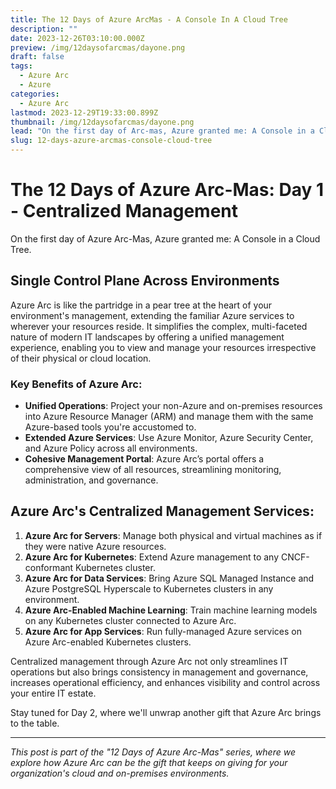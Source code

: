 ```yaml
---
title: The 12 Days of Azure ArcMas - A Console In A Cloud Tree
description: ""
date: 2023-12-26T03:10:00.000Z
preview: /img/12daysofarcmas/dayone.png
draft: false
tags:
  - Azure Arc
  - Azure
categories:
  - Azure Arc
lastmod: 2023-12-29T19:33:00.899Z
thumbnail: /img/12daysofarcmas/dayone.png
lead: "On the first day of Arc-mas, Azure granted me: A Console in a Cloud Tree. Where management's centralized for all to see"
slug: 12-days-azure-arcmas-console-cloud-tree
---
```



# The 12 Days of Azure Arc-Mas: Day 1 - Centralized Management

On the first day of Azure Arc-Mas, Azure granted me: A Console in a Cloud Tree.

## Single Control Plane Across Environments
Azure Arc is like the partridge in a pear tree at the heart of your environment's management, extending the familiar Azure services to wherever your resources reside. It simplifies the complex, multi-faceted nature of modern IT landscapes by offering a unified management experience, enabling you to view and manage your resources irrespective of their physical or cloud location.

### Key Benefits of Azure Arc:
- **Unified Operations**: Project your non-Azure and on-premises resources into Azure Resource Manager (ARM) and manage them with the same Azure-based tools you're accustomed to.
- **Extended Azure Services**: Use Azure Monitor, Azure Security Center, and Azure Policy across all environments.
- **Cohesive Management Portal**: Azure Arc’s portal offers a comprehensive view of all resources, streamlining monitoring, administration, and governance.

## Azure Arc's Centralized Management Services:
1. **Azure Arc for Servers**: Manage both physical and virtual machines as if they were native Azure resources.
2. **Azure Arc for Kubernetes**: Extend Azure management to any CNCF-conformant Kubernetes cluster.
3. **Azure Arc for Data Services**: Bring Azure SQL Managed Instance and Azure PostgreSQL Hyperscale to Kubernetes clusters in any environment.
4. **Azure Arc-Enabled Machine Learning**: Train machine learning models on any Kubernetes cluster connected to Azure Arc.
5. **Azure Arc for App Services**: Run fully-managed Azure services on Azure Arc-enabled Kubernetes clusters.

Centralized management through Azure Arc not only streamlines IT operations but also brings consistency in management and governance, increases operational efficiency, and enhances visibility and control across your entire IT estate.

Stay tuned for Day 2, where we'll unwrap another gift that Azure Arc brings to the table.

---

*This post is part of the "12 Days of Azure Arc-Mas" series, where we explore how Azure Arc can be the gift that keeps on giving for your organization's cloud and on-premises environments.*



